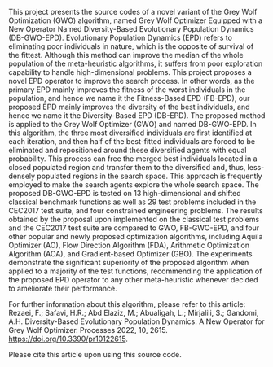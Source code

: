 This project presents the source codes of a novel variant of the Grey Wolf Optimization (GWO) algorithm, named Grey Wolf Optimizer Equipped with a New Operator Named Diversity-Based Evolutionary Population Dynamics (DB-GWO-EPD). Evolutionary Population Dynamics (EPD) refers to eliminating poor individuals in nature, which is the opposite of survival of the fittest. Although this method can improve the median of the whole population of the meta-heuristic algorithms, it suffers from poor exploration capability to handle high-dimensional problems. This project proposes a novel EPD operator to improve the search process. In other words, as the primary EPD mainly improves the fitness of the worst individuals in the population, and hence we name it the Fitness-Based EPD (FB-EPD), our proposed EPD mainly improves the diversity of the best individuals, and hence we name it the Diversity-Based EPD (DB-EPD). The proposed method is applied to the Grey Wolf Optimizer (GWO) and named DB-GWO-EPD. In this algorithm, the three most diversified individuals are first identified at each iteration, and then half of the best-fitted individuals are forced to be eliminated and repositioned around these diversified agents with equal probability. This process can free the merged best individuals located in a closed populated region and transfer them to the diversified and, thus, less-densely populated regions in the search space. This approach is frequently employed to make the search agents explore the whole search space. The proposed DB-GWO-EPD is tested on 13 high-dimensional and shifted classical benchmark functions as well as 29 test problems included in the CEC2017 test suite, and four constrained engineering problems. The results obtained by the proposal upon implemented on the classical test problems and the CEC2017 test suite are compared to GWO, FB-GWO-EPD, and four other popular and newly proposed optimization algorithms, including Aquila Optimizer (AO), Flow Direction Algorithm (FDA), Arithmetic Optimization Algorithm (AOA), and Gradient-based Optimizer (GBO). The experiments demonstrate the significant superiority of the proposed algorithm when applied to a majority of the test functions, recommending the application of the proposed EPD operator to any other meta-heuristic whenever decided to ameliorate their performance.

For further information about this algorithm, please refer to this article: Rezaei, F.; Safavi, H.R.; Abd Elaziz, M.; Abualigah, L.; Mirjalili, S.; Gandomi, A.H. Diversity-Based Evolutionary Population Dynamics: A New Operator for Grey Wolf Optimizer. Processes 2022, 10, 2615. https://doi.org/10.3390/pr10122615.

Please cite this article upon using this source code.
